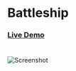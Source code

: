 # Battleship

### [Live Demo](https://laur-ns.github.io/battleship-game/dist)

#

![Screenshot](https://i.imgur.com/u2PEvtZ.png)

